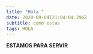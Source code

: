 ```yaml
---
title: "Hola "
date: 2020-09-04T21:04:04.296Z
subtitle: como estas
tags: HOLA
---
```

**ESTAMOS PARA SERVIR**